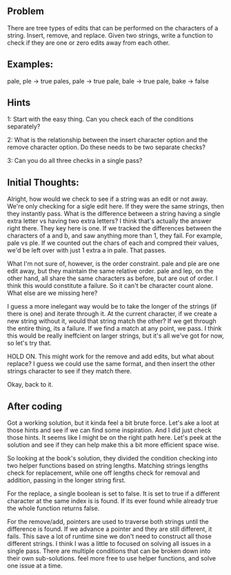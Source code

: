 ## Problem
There are tree types of edits that can be performed on the characters of a string.
Insert, remove, and replace.
Given two strings, write a function to check if they are one or zero edits away from each other.

## Examples:
pale, ple -> true
pales, pale -> true
pale, bale -> true
pale, bake -> false

## Hints
1: Start with the easy thing. Can you check each of the conditions separately? 

2: What is the relationship between the insert character option and the remove character option. Do these needs to be two separate checks?

3: Can you do all three checks in a single pass?

## Initial Thoughts:
Alright, how would we check to see if a string was an edit or not away.
We're only checking for a sigle edit here. If they were the same strings, then they instantly pass.
What is the difference between a string having a single extra letter vs having two extra letters?
I think that's actually the answer right there. They key here is one. If we tracked the differences between the characters of a and b, and saw anything more than 1, they fail.
For example, pale vs ple.
If we counted out the chars of each and compred their values, we'd be left over with just 1 extra a in pale. That passes.

What I'm not sure of, however, is the order constraint.
pale and ple are one edit away, but they maintain the same relative order.
pale and lep, on the other hand, all share the same characters as before, but are out of order. I think this would constitute a failure.
So it can't be character count alone.
What else are we missing here?

I guess a more inelegant way would be to take the longer of the strings (if there is one) and iterate through it.
At the current character, if we create a new string without it, would that string match the other?
If we get through the entire thing, its a failure.
If we find a match at any point, we pass.
I think this would be really ineffcient on larger strings, but it's all we've got for now, so let's try that.

HOLD ON.
This might work for the remove and add edits, but what about replace?
I guess we could use the same format, and then insert the other strings character to see if they match there.

Okay, back to it.

## After coding
Got a working solution, but it kinda feel a bit brute force. Let's ake a loot at those hints and see if we can find some inspiration.
And I did just check those hints. It seems like I might be on the right path here.
Let's peek at the solution and see if they can help make this a bit more efficient space wise.

So looking at the book's solution, they divided the condition checking into two helper functions based on string lengths.
Matching strings lengths check for replacement, while one off lengths check for removal and addition, passing in the longer string first.

For the replace, a single boolean is set to false. It is set to true if a different character at the same index is is found. If its ever found while already true the whole function returns false.

For the remove/add, pointers are used to traverse both strings until the difference is found.
If we advance a pointer and they are still different, it fails.
This save a lot of runtime sine we don't need to construct all those different strings.
I think I was a little to focused on solving all issues in a single pass. There are multiple conditions that can be broken down into their own sub-solutions. feel more free to use helper functions, and solve one issue at a time.
